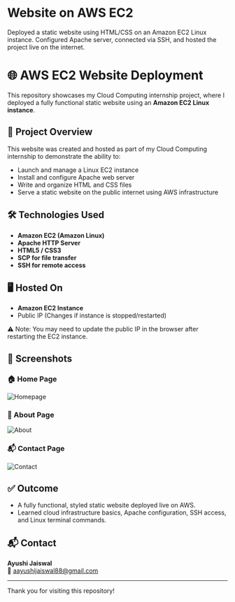 # Website on AWS EC2
Deployed a static website using HTML/CSS on an Amazon EC2 Linux instance. Configured Apache server, connected via SSH, and hosted the project live on the internet.
# 🌐 AWS EC2 Website Deployment

This repository showcases my Cloud Computing internship project, where I deployed a fully functional static website using an **Amazon EC2 Linux instance**.

## 🚀 Project Overview

This website was created and hosted as part of my Cloud Computing internship to demonstrate the ability to:

- Launch and manage a Linux EC2 instance
- Install and configure Apache web server
- Write and organize HTML and CSS files
- Serve a static website on the public internet using AWS infrastructure

## 🛠️ Technologies Used

- **Amazon EC2 (Amazon Linux)**
- **Apache HTTP Server**
- **HTML5 / CSS3**
- **SCP for file transfer**
- **SSH for remote access**

## 🖥️ Hosted On

- **Amazon EC2 Instance**
- Public IP (Changes if instance is stopped/restarted)

⚠️ Note: You may need to update the public IP in the browser after restarting the EC2 instance.

## 📸 Screenshots

### 🏠 Home Page
![Homepage](https://github.com/user-attachments/assets/aa06c143-f7a0-428e-be19-0f46cf134477)


### 👤 About Page
![About](https://github.com/user-attachments/assets/afa1b95a-3825-45e7-96f6-e0d7661796ae)


### 📬 Contact Page
![Contact](https://github.com/user-attachments/assets/d6febb32-a710-4ce1-8378-add03592393a)



## ✅ Outcome

- A fully functional, styled static website deployed live on AWS.
- Learned cloud infrastructure basics, Apache configuration, SSH access, and Linux terminal commands.

## 📬 Contact

**Ayushi Jaiswal**  
📧 aayushijaiswal88@gmail.com

---

Thank you for visiting this repository!
